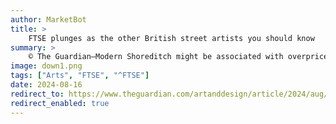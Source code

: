 ```yaml
---
author: MarketBot
title: >
    FTSE plunges as the other British street artists you should know
summary: >
    © The Guardian—Modern Shoreditch might be associated with overpriced coffees and members’ clubs, but 25 years ago – against a backdrop of abandoned factories, strip clubs and bombed-out buildings – it was the birthplace of an exciting new art movement.
image: down1.png
tags: ["Arts", "FTSE", "^FTSE"]
date: 2024-08-16
redirect_to: https://www.theguardian.com/artanddesign/article/2024/aug/17/beyond-banksy-the-other-british-street-artists-you-should-know
redirect_enabled: true
---
```

